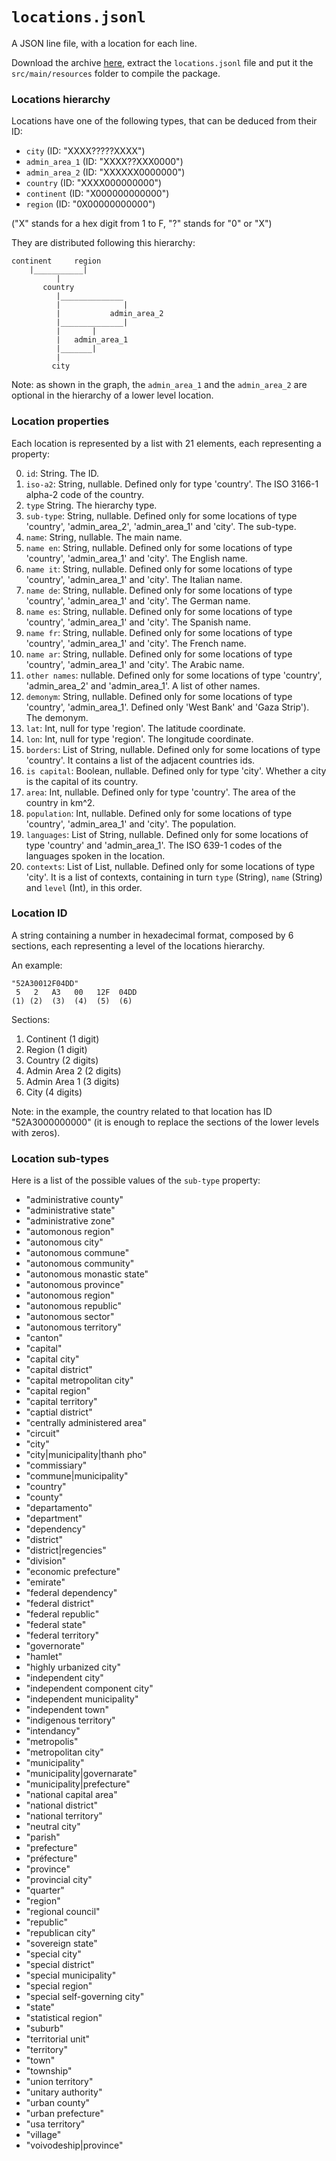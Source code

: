 # `locations.jsonl`

A JSON line file, with a location for each line.

Download the archive [here](https://drive.google.com/open?id=1ZX9xWmb4lADqcaDVmii4HN168Itf0Lmc), extract the 
`locations.jsonl` file and put it the `src/main/resources` folder to compile the package. 

### Locations hierarchy

Locations have one of the following types, that can be deduced from their ID:
* `city` (ID: "XXXX?????XXXX")
* `admin_area_1` (ID: "XXXX??XXX0000")
* `admin_area_2` (ID: "XXXXXX0000000")
* `country` (ID: "XXXX000000000")
* `continent` (ID: "X000000000000")
* `region` (ID: "0X00000000000")

("X" stands for a hex digit from 1 to F, "?" stands for "0" or "X")

They are distributed following this hierarchy:
```
continent     region
    |___________|
          |
       country
          |______________
          |              |
          |           admin_area_2
          |______________|
          |       |
          |   admin_area_1
          |_______|
          |
         city
```
Note: as shown in the graph, the `admin_area_1` and the `admin_area_2` are optional in the hierarchy of a lower level 
location.

### Location properties

Each location is represented by a list with 21 elements, each representing a property:

0.  `id`: String. The ID.
1.  `iso-a2`: String, nullable. Defined only for type 'country'. The ISO 3166-1 alpha-2 code of the country.
2.  `type` String. The hierarchy type.
3.  `sub-type`: String, nullable. Defined only for some locations of type 'country', 'admin_area_2', 'admin_area_1' and 
'city'. The sub-type.
4.  `name`: String, nullable. The main name.
5.  `name en`: String, nullable. Defined only for some locations of type 'country', 'admin_area_1' and 'city'. 
The English name.
6.  `name it`: String, nullable. Defined only for some locations of type 'country', 'admin_area_1' and 'city'. 
The Italian name.
7.  `name de`: String, nullable. Defined only for some locations of type 'country', 'admin_area_1' and 'city'. 
The German name.
8.  `name es`: String, nullable. Defined only for some locations of type 'country', 'admin_area_1' and 'city'. 
The Spanish name.
9.  `name fr`: String, nullable. Defined only for some locations of type 'country', 'admin_area_1' and 'city'. 
The French name.
10. `name ar`: String, nullable. Defined only for some locations of type 'country', 'admin_area_1' and 'city'. 
The Arabic name.
11. `other names`: nullable. Defined only for some locations of type 'country', 'admin_area_2' and 'admin_area_1'. 
A list of other names.
12. `demonym`: String, nullable. Defined only for some locations of type 'country', 'admin_area_1'. 
Defined only 'West Bank' and 'Gaza Strip'). The demonym.
13. `lat`: Int, null for type 'region'. The latitude coordinate.
14. `lon`: Int, null for type 'region'. The longitude coordinate.
15. `borders`: List of String, nullable. Defined only for some locations of type 'country'. 
It contains a list of the adjacent countries ids.
16. `is capital`: Boolean, nullable. Defined only for type 'city'. Whether a city is the capital of its country.
17. `area`: Int, nullable. Defined only for type 'country'. The area of the country in km^2.
18. `population`: Int, nullable. Defined only for some locations of type 'country', 'admin_area_1' and 'city'. 
The population.
19. `languages`: List of String, nullable. Defined only for some locations of type 'country' and 'admin_area_1'. 
The ISO 639-1 codes of the languages spoken in the location.
20. `contexts`: List of List, nullable. Defined only for some locations of type 'city'. 
It is a list of contexts, containing in turn `type` (String), `name` (String) and `level` (Int), in this order.

### Location ID

A string containing a number in hexadecimal format, composed by 6 sections, each representing a level of the locations 
hierarchy.

An example:
```
"52A30012F04DD"
 5   2   A3   00   12F  04DD
(1) (2)  (3)  (4)  (5)  (6)

```

Sections:
1. Continent (1 digit)
2. Region (1 digit)
3. Country (2 digits)
4. Admin Area 2 (2 digits)
5. Admin Area 1 (3 digits)
6. City (4 digits)

Note: in the example, the country related to that location has ID "52A3000000000" (it is enough to replace the sections 
of the lower levels with zeros).

### Location sub-types

Here is a list of the possible values of the `sub-type` property:
* "administrative county"
* "administrative state"
* "administrative zone"
* "automonous region"
* "autonomous city"
* "autonomous commune"
* "autonomous community"
* "autonomous monastic state"
* "autonomous province"
* "autonomous region"
* "autonomous republic"
* "autonomous sector"
* "autonomous territory"
* "canton"
* "capital"
* "capital city"
* "capital district"
* "capital metropolitan city"
* "capital region"
* "capital territory"
* "captial district"
* "centrally administered area"
* "circuit"
* "city"
* "city|municipality|thanh pho"
* "commissiary"
* "commune|municipality"
* "country"
* "county"
* "departamento"
* "department"
* "dependency"
* "district"
* "district|regencies"
* "division"
* "economic prefecture"
* "emirate"
* "federal dependency"
* "federal district"
* "federal republic"
* "federal state"
* "federal territory"
* "governorate"
* "hamlet"
* "highly urbanized city"
* "independent city"
* "independent component city"
* "independent municipality"
* "independent town"
* "indigenous territory"
* "intendancy"
* "metropolis"
* "metropolitan city"
* "municipality"
* "municipality|governarate"
* "municipality|prefecture"
* "national capital area"
* "national district"
* "national territory"
* "neutral city"
* "parish"
* "prefecture"
* "préfecture"
* "province"
* "provincial city"
* "quarter"
* "region"
* "regional council"
* "republic"
* "republican city"
* "sovereign state"
* "special city"
* "special district"
* "special municipality"
* "special region"
* "special self-governing city"
* "state"
* "statistical region"
* "suburb"
* "territorial unit"
* "territory"
* "town"
* "township"
* "union territory"
* "unitary authority"
* "urban county"
* "urban prefecture"
* "usa territory"
* "village"
* "voivodeship|province"
